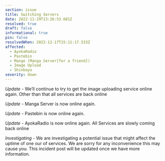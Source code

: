 ```yaml
---
section: issue
title: Switching Servers
date: 2022-11-29T13:26:53.681Z
resolved: true
draft: false
informational: true
pin: false
resolvedWhen: 2022-12-17T15:11:17.533Z
affected:
  - AyokaRadio
  - Pastebin
  - Mango (Manga Server[for a friend])
  - Image Upload
  - Shinbayo
severity: down
---
```

*Update* - We’ll continue to try to get the image uploading service online again. Other than that all services are back online

*Update* - Manga Server is now online again.

*Update* - Pastebin is now online again.

*Update* - AyokaRadio is now online again. All Services are slowly coming back online

*Investigating* - We are investigating a potential issue that might affect the uptime of one our of services. We are sorry for any inconvenience this may cause you. This incident post will be updated once we have more information.